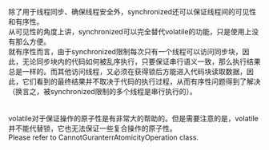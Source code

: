 除了用于线程同步、确保线程安全外，synchronized还可以保证线程间的可见性和有序性。<br/>
从可见性的角度上讲，synchronized可以完全替代volatile的功能，只是使用上没有那么方便。<br/>
就有序性而言，由于synchronized限制每次只有一个线程可以访问同步块，因此，无论同步块内的代码如何被乱序执行，只要保证串行语义一致，那么执行结果总是一样的。而其他访问线程，又必须在获得锁后方能进入代码块读取数据，因此，它们看到的最终结果并不取决于代码的执行过程，从而有序性问题得到了解决（换言之，被synchronized限制的多个线程是串行执行的）。<br/>
<br/>
<br/>
volatile对于保证操作的原子性是有非常大的帮助的。但是需要注意的是，volatile并不能代替锁，它也无法保证一些复合操作的原子性。<br/>
Please refer to CannotGuranterrAtomicityOperation class.<br/>
<br/>
